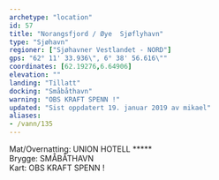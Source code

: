```yaml
---
archetype: "location"
id: 57
title: "Norangsfjord / Øye  Sjøflyhavn"
type: "Sjøhavn"
regioner: ["Sjøhavner Vestlandet - NORD"]
gps: "62° 11' 33.936\", 6° 38' 56.616\""
coordinates: [62.19276,6.64906]
elevation: ""
landing: "Tillatt"
docking: "Småbåthavn"
warning: "OBS KRAFT SPENN !"
updated: "Sist oppdatert 19. januar 2019 av mikael"
aliases:
- /vann/135
---
```


Mat/Overnatting: UNION HOTELL *****\
Brygge: SMÅBÅTHAVN\
Kart: OBS KRAFT SPENN !

